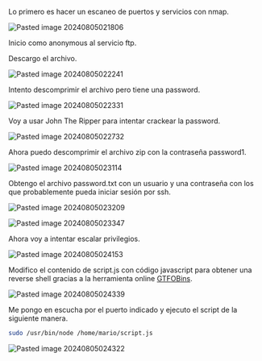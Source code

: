 Lo primero es hacer un escaneo de puertos y servicios con nmap.


![Pasted image 20240805021806](https://github.com/user-attachments/assets/a6435f11-5d63-48d8-ae68-c631e000df28)

Inicio como anonymous al servicio ftp.

Descargo el archivo.


![Pasted image 20240805022241](https://github.com/user-attachments/assets/b60dfa41-ccd3-45a4-a36b-962262dd6605)

Intento descomprimir el archivo pero tiene una password.


![Pasted image 20240805022331](https://github.com/user-attachments/assets/26749c05-0dca-4527-8e0f-7b740236aa8d)

Voy a usar John The Ripper para intentar crackear la password.


![Pasted image 20240805022732](https://github.com/user-attachments/assets/81419fdb-c5bc-44dc-bea4-c5216db24c80)

Ahora puedo descomprimir el archivo zip con la contraseña password1.


![Pasted image 20240805023114](https://github.com/user-attachments/assets/8f5a9fd7-3fc1-493c-b116-0aac831e5395)

Obtengo el archivo password.txt con un usuario y una contraseña con los que probablemente pueda iniciar sesión por ssh.


![Pasted image 20240805023209](https://github.com/user-attachments/assets/6ef51daf-dd88-40d5-81d2-c9ff072086f5)


![Pasted image 20240805023347](https://github.com/user-attachments/assets/3ba4f5a1-9e13-4343-aba8-f1549d07919a)

Ahora voy a intentar escalar privilegios.


![Pasted image 20240805024153](https://github.com/user-attachments/assets/ffcaea25-63d4-4e80-a1a6-9cdce8700e45)

Modifico el contenido de script.js con código javascript para obtener una reverse shell gracias a la herramienta online [GTFOBins](https://gtfobins.github.io/gtfobins/node/#reverse-shell).

![Pasted image 20240805024339](https://github.com/user-attachments/assets/5062e713-fd91-4900-bf22-0d435ab7320d)

Me pongo en escucha por el puerto indicado y ejecuto el script de la siguiente manera.

```bash
sudo /usr/bin/node /home/mario/script.js
```

![Pasted image 20240805024322](https://github.com/user-attachments/assets/4941c636-58a0-48b4-bb09-f04286b14146)

